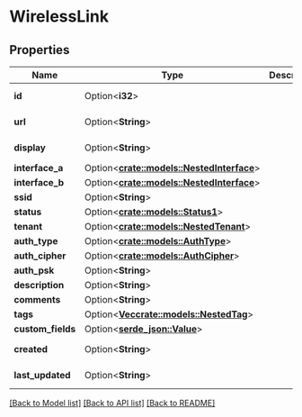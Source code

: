 # WirelessLink

## Properties

Name | Type | Description | Notes
------------ | ------------- | ------------- | -------------
**id** | Option<**i32**> |  | [optional][readonly]
**url** | Option<**String**> |  | [optional][readonly]
**display** | Option<**String**> |  | [optional][readonly]
**interface_a** | Option<[**crate::models::NestedInterface**](NestedInterface.md)> |  | 
**interface_b** | Option<[**crate::models::NestedInterface**](NestedInterface.md)> |  | 
**ssid** | Option<**String**> |  | [optional]
**status** | Option<[**crate::models::Status1**](Status_1.md)> |  | [optional]
**tenant** | Option<[**crate::models::NestedTenant**](NestedTenant.md)> |  | [optional]
**auth_type** | Option<[**crate::models::AuthType**](Auth_type.md)> |  | [optional]
**auth_cipher** | Option<[**crate::models::AuthCipher**](Auth_cipher.md)> |  | [optional]
**auth_psk** | Option<**String**> |  | [optional]
**description** | Option<**String**> |  | [optional]
**comments** | Option<**String**> |  | [optional]
**tags** | Option<[**Vec<crate::models::NestedTag>**](NestedTag.md)> |  | [optional]
**custom_fields** | Option<[**serde_json::Value**](.md)> |  | [optional]
**created** | Option<**String**> |  | [optional][readonly]
**last_updated** | Option<**String**> |  | [optional][readonly]

[[Back to Model list]](../README.md#documentation-for-models) [[Back to API list]](../README.md#documentation-for-api-endpoints) [[Back to README]](../README.md)


